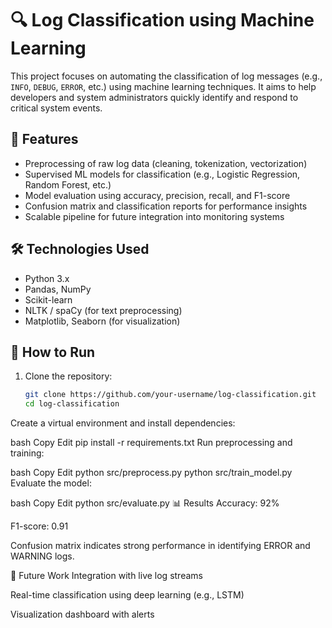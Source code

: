 # 🔍 Log Classification using Machine Learning

This project focuses on automating the classification of log messages (e.g., `INFO`, `DEBUG`, `ERROR`, etc.) using machine learning techniques. It aims to help developers and system administrators quickly identify and respond to critical system events.

## 📌 Features

- Preprocessing of raw log data (cleaning, tokenization, vectorization)
- Supervised ML models for classification (e.g., Logistic Regression, Random Forest, etc.)
- Model evaluation using accuracy, precision, recall, and F1-score
- Confusion matrix and classification reports for performance insights
- Scalable pipeline for future integration into monitoring systems

## 🛠️ Technologies Used

- Python 3.x
- Pandas, NumPy
- Scikit-learn
- NLTK / spaCy (for text preprocessing)
- Matplotlib, Seaborn (for visualization)


## 🚀 How to Run

1. Clone the repository:
   ```bash
   git clone https://github.com/your-username/log-classification.git
   cd log-classification
Create a virtual environment and install dependencies:

bash
Copy
Edit
pip install -r requirements.txt
Run preprocessing and training:

bash
Copy
Edit
python src/preprocess.py
python src/train_model.py
Evaluate the model:

bash
Copy
Edit
python src/evaluate.py
📊 Results
Accuracy: 92%

F1-score: 0.91

Confusion matrix indicates strong performance in identifying ERROR and WARNING logs.

📌 Future Work
Integration with live log streams

Real-time classification using deep learning (e.g., LSTM)

Visualization dashboard with alerts

